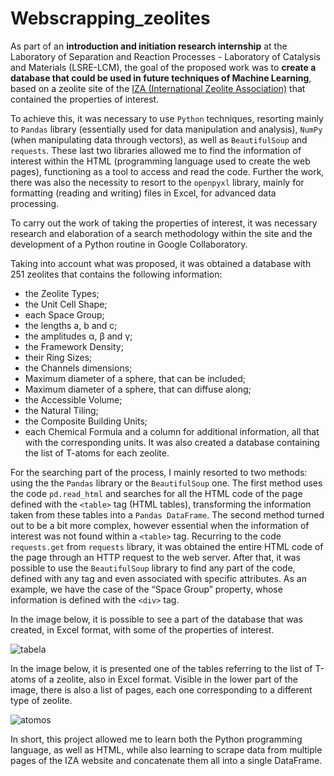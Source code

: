 # Webscrapping_zeolites

As part of an **introduction and initiation research internship** at the Laboratory of Separation and Reaction Processes - Laboratory of Catalysis and Materials (LSRE-LCM), the goal of the proposed work was to **create a database that could be used in future techniques of Machine Learning**, based on a zeolite site of the [IZA (International Zeolite Association)](https://www.iza-structure.org/databases/) that contained the properties of interest.

To achieve this, it was necessary to use ``Python`` techniques, resorting mainly to ``Pandas`` library (essentially used for data manipulation and analysis), ``NumPy`` (when manipulating data through vectors), as well as ``BeautifulSoup`` and ``requests``. These last two libraries allowed me to find the information of interest within the HTML (programming language used to create the web pages), functioning as a tool to access and read the code. Further the work, there was also the necessity to resort to the ``openpyxl`` library, mainly for formatting (reading and writing) files in Excel, for advanced data processing.

To carry out the work of taking the properties of interest, it was necessary research and elaboration of a search methodology within the site and the development of a Python routine in Google Collaboratory.

Taking into account what was proposed, it was obtained a database with 251 zeolites that contains the following information:
- the Zeolite Types;
- the Unit Cell Shape;
- each Space Group;
- the lengths a, b and c;
- the amplitudes α, β and γ;
- the Framework Density;
- their Ring Sizes;
- the Channels dimensions;
- Maximum diameter of a sphere, that can be included;
- Maximum diameter of a sphere, that can diffuse along;
- the Accessible Volume;
- the Natural Tiling;
- the Composite Building Units;
- each Chemical Formula and a column for additional information, all that with the corresponding units.
It was also created a database containing the list of T-atoms for each zeolite.

For the searching part of the process, I mainly resorted to two methods: using the the ``Pandas`` library or the ``BeautifulSoup`` one.
The first method uses the code ``pd.read_html`` and searches for all the HTML code of the page defined with the ``<table>`` tag (HTML tables), transforming the information taken from these tables into a ``Pandas DataFrame``.
The second method turned out to be a bit more complex, however essential when the information of interest was not found within a ``<table>`` tag. Recurring to the code ``requests.get`` from ``requests`` library, it was obtained the entire HTML code of the page through an HTTP request to the web server. After that, it was possible to use the ``BeautifulSoup`` library to find any part of the code, defined with any tag and even associated with specific attributes. As an example, we have the case of the “Space Group” property, whose information is defined with the ``<div>`` tag.

In the image below, it is possible to see a part of the database that was created, in Excel format, with some of the properties of interest.

![tabela](https://github.com/user-attachments/assets/fa6b7131-b751-4e2c-92fc-6dad193d7aea)

In the image below, it is presented one of the tables referring to the list of T-atoms of a zeolite, also in Excel format. Visible in the lower part of the image, there is also a list of pages, each one corresponding to a different type of zeolite.

![atomos](https://github.com/user-attachments/assets/59392b20-e12b-457e-be43-993b9b563e40)

In short, this project allowed me to learn both the Python programming language, as well as HTML, while also learning to scrape data from multiple pages of the IZA website and concatenate them all into a single DataFrame.

